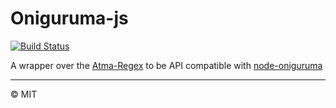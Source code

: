 # Oniguruma-js

[![Build Status](https://travis-ci.org/tenbits/oniguruma-js.svg?branch=master)](https://travis-ci.org/tenbits/oniguruma-js)

A wrapper over the [Atma-Regex](https://github.com/tenbits/regex) to be API compatible with [node-oniguruma](https://github.com/atom/node-oniguruma)

----

:copyright: MIT